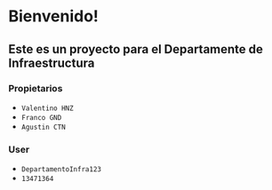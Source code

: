 # Bienvenido!


## Este es un proyecto para el Departamente de Infraestructura 

### Propietarios
- ```Valentino HNZ```
- ```Franco GND```
- ```Agustin CTN``` 

### User
- ```DepartamentoInfra123```
- ```13471364```
